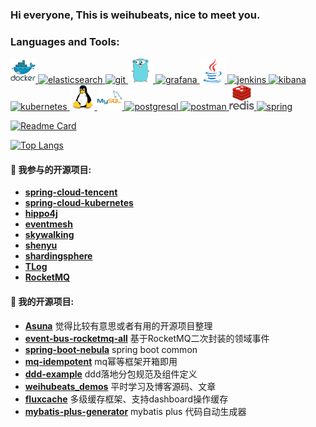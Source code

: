 ### Hi everyone, This is weihubeats, nice to meet you.

<h3 align="left">Languages and Tools:</h3>
<p align="left"> <a href="https://www.docker.com/" target="_blank"> <img src="https://raw.githubusercontent.com/devicons/devicon/master/icons/docker/docker-original-wordmark.svg" alt="docker" width="40" height="40"/> </a> <a href="https://www.elastic.co" target="_blank"> <img src="https://www.vectorlogo.zone/logos/elastic/elastic-icon.svg" alt="elasticsearch" width="40" height="40"/> </a> <a href="https://git-scm.com/" target="_blank"> <img src="https://www.vectorlogo.zone/logos/git-scm/git-scm-icon.svg" alt="git" width="40" height="40"/> </a> <a href="https://golang.org" target="_blank"> <img src="https://raw.githubusercontent.com/devicons/devicon/master/icons/go/go-original.svg" alt="go" width="40" height="40"/> </a> <a href="https://grafana.com" target="_blank"> <img src="https://www.vectorlogo.zone/logos/grafana/grafana-icon.svg" alt="grafana" width="40" height="40"/> </a> <a href="https://www.java.com" target="_blank"> <img src="https://raw.githubusercontent.com/devicons/devicon/master/icons/java/java-original.svg" alt="java" width="40" height="40"/> </a> <a href="https://www.jenkins.io" target="_blank"> <img src="https://www.vectorlogo.zone/logos/jenkins/jenkins-icon.svg" alt="jenkins" width="40" height="40"/> </a> <a href="https://www.elastic.co/kibana" target="_blank"> <img src="https://www.vectorlogo.zone/logos/elasticco_kibana/elasticco_kibana-icon.svg" alt="kibana" width="40" height="40"/> </a> <a href="https://kubernetes.io" target="_blank"> <img src="https://www.vectorlogo.zone/logos/kubernetes/kubernetes-icon.svg" alt="kubernetes" width="40" height="40"/> </a> <a href="https://www.linux.org/" target="_blank"> <img src="https://raw.githubusercontent.com/devicons/devicon/master/icons/linux/linux-original.svg" alt="linux" width="40" height="40"/> </a> <a href="https://www.mysql.com/" target="_blank"> <img src="https://raw.githubusercontent.com/devicons/devicon/master/icons/mysql/mysql-original-wordmark.svg" alt="mysql" width="40" height="40"/> </a><a href="https://www.postgresql.org/" target="_blank"> <img src="https://cdn.jsdelivr.net/gh/devicons/devicon/icons/postgresql/postgresql-original.svg" alt="postgresql" width="40" height="40"/> </a> <a href="https://postman.com" target="_blank"> <img src="https://www.vectorlogo.zone/logos/getpostman/getpostman-icon.svg" alt="postman" width="40" height="40"/> </a>  <a href="https://redis.io" target="_blank"> <img src="https://raw.githubusercontent.com/devicons/devicon/master/icons/redis/redis-original-wordmark.svg" alt="redis" width="40" height="40"/> </a> <a href="https://spring.io/" target="_blank"> <img src="https://www.vectorlogo.zone/logos/springio/springio-icon.svg" alt="spring" width="40" height="40"/> </a> </p>

[![Readme Card](https://github-readme-stats.vercel.app/api?username=weihubeats&show_icons=true&title_color=ffffff&icon_color=bb2acf&text_color=daf7dc&bg_color=151515)](https://github.com/anuraghazra/github-readme-stats)

[![Top Langs](https://github-readme-stats.vercel.app/api/top-langs/?username=weihubeats&layout=compact&exclude_repo=weihubeats.github.io&title_color=ffffff&icon_color=bb2acf&text_color=daf7dc&bg_color=151515)](https://github.com/anuraghazra/github-readme-stats)

#### 🌱 我参与的开源项目: 
- [**spring-cloud-tencent**](https://github.com/Tencent/spring-cloud-tencent)
- [**spring-cloud-kubernetes**](https://github.com/spring-cloud/spring-cloud-kubernetes)
- [**hippo4j**](https://github.com/opengoofy/hippo4j)
- [**eventmesh**](https://github.com/apache/eventmesh)
- [**skywalking**](https://github.com/apache/skywalking)
- [**shenyu**](https://github.com/apache/shenyu)
- [**shardingsphere**](https://github.com/apache/shardingsphere)
- [**TLog**](https://github.com/dromara/TLog)
- [**RocketMQ**](https://github.com/apache/RocketMQ)
#### 🌱 我的开源项目: 
- [**Asuna**](https://github.com/weihubeats/Asuna) 觉得比较有意思或者有用的开源项目整理
- [**event-bus-rocketmq-all**](https://github.com/weihubeats/event-bus-rocketmq-all) 基于RocketMQ二次封装的领域事件
- [**spring-boot-nebula**](https://github.com/weihubeats/spring-boot-nebula) spring boot common
- [**mq-idempotent**](https://github.com/weihubeats/mq-idempotent) mq幂等框架开箱即用
- [**ddd-example**](https://github.com/weihubeats/ddd-example) ddd落地分包规范及组件定义
- [**weihubeats_demos**](https://github.com/weihubeats/weihubeats_demos) 平时学习及博客源码、文章
- [**fluxcache**](https://github.com/weihubeats/fluxcache) 多级缓存框架、支持dashboard操作缓存
- [**mybatis-plus-generator**](https://github.com/weihubeats/mybatis-plus-generator) mybatis plus 代码自动生成器

